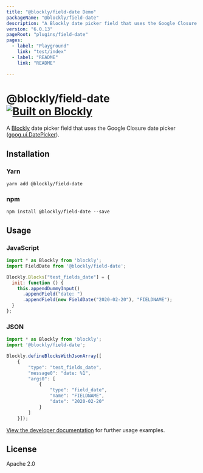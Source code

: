 ```yaml
---
title: "@blockly/field-date Demo"
packageName: "@blockly/field-date"
description: "A Blockly date picker field that uses the Google Closure date picker."
version: "6.0.13"
pageRoot: "plugins/field-date"
pages:
  - label: "Playground"
    link: "test/index"
  - label: "README"
    link: "README"

---
```

# @blockly/field-date [![Built on Blockly](https://tinyurl.com/built-on-blockly)](https://github.com/google/blockly)

A [Blockly](https://www.npmjs.com/package/blockly) date picker field that uses the Google Closure date picker ([goog.ui.DatePicker](https://google.github.io/closure-library/source/closure/goog/demos/)).

## Installation

### Yarn
```
yarn add @blockly/field-date
```

### npm
```
npm install @blockly/field-date --save
```

## Usage

### JavaScript
```js
import * as Blockly from 'blockly';
import FieldDate from '@blockly/field-date';

Blockly.Blocks["test_fields_date"] = {
  init: function () {
    this.appendDummyInput()
      .appendField("date: ")
      .appendField(new FieldDate("2020-02-20"), "FIELDNAME");
  }
};
```

### JSON
```js
import * as Blockly from 'blockly';
import '@blockly/field-date';

Blockly.defineBlocksWithJsonArray([
    {
        "type": "test_fields_date",
        "message0": "date: %1",
        "args0": [
            {
                "type": "field_date",
                "name": "FIELDNAME",
                "date": "2020-02-20"
            }
        ]
    }]);
```

[View the developer documentation](https://developers.google.com/blockly/guides/create-custom-blocks/fields/built-in-fields/date) for further usage examples.

## License

Apache 2.0
